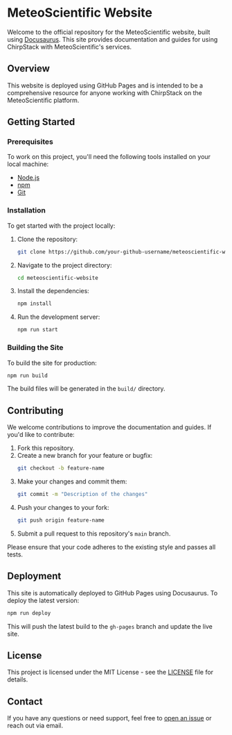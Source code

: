 # MeteoScientific Website

Welcome to the official repository for the MeteoScientific website, built using [Docusaurus](https://docusaurus.io/). This site provides documentation and guides for using ChirpStack with MeteoScientific's services.

## Overview

This website is deployed using GitHub Pages and is intended to be a comprehensive resource for anyone working with ChirpStack on the MeteoScientific platform.

## Getting Started

### Prerequisites

To work on this project, you'll need the following tools installed on your local machine:

- [Node.js](https://nodejs.org/)
- [npm](https://www.npmjs.com/)
- [Git](https://git-scm.com/)

### Installation

To get started with the project locally:

1. Clone the repository:
   ```bash
   git clone https://github.com/your-github-username/meteoscientific-website.git
   ```
2. Navigate to the project directory:
   ```bash
   cd meteoscientific-website
   ```
3. Install the dependencies:
   ```bash
   npm install
   ```
4. Run the development server:
   ```bash
   npm run start
   ```

### Building the Site

To build the site for production:

```bash
npm run build
```

The build files will be generated in the `build/` directory.

## Contributing

We welcome contributions to improve the documentation and guides. If you'd like to contribute:

1. Fork this repository.
2. Create a new branch for your feature or bugfix:
   ```bash
   git checkout -b feature-name
   ```
3. Make your changes and commit them:
   ```bash
   git commit -m "Description of the changes"
   ```
4. Push your changes to your fork:
   ```bash
   git push origin feature-name
   ```
5. Submit a pull request to this repository's `main` branch.

Please ensure that your code adheres to the existing style and passes all tests.

## Deployment

This site is automatically deployed to GitHub Pages using Docusaurus. To deploy the latest version:

```bash
npm run deploy
```

This will push the latest build to the `gh-pages` branch and update the live site.

## License

This project is licensed under the MIT License - see the [LICENSE](LICENSE) file for details.

## Contact

If you have any questions or need support, feel free to [open an issue](https://github.com/your-github-username/meteoscientific-website/issues) or reach out via email.
